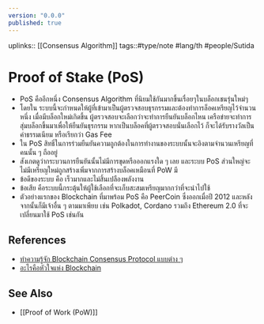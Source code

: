 ```yaml
---
version: "0.0.0"
published: true
---
```

uplinks:: [[Consensus Algorithm]]
tags::#type/note #lang/th #people/Sutida

# Proof of Stake (PoS)
- PoS คืออีกหนึ่ง Consensus Algorithm ที่นิยมใช้กันมากขึ้นเรื่อยๆในบล็อกเชนรุ่นใหม่ๆ
- โดยใน ระบบนี้จะกำหนดให้ผู้ที่เข้ามาเป็นผู้ตรวจสอบธุรกรรมและต้องทำการล็อคเหรียญไว้จำนวนหนึ่ง เมื่อมีบล็อกใหม่เกิดขึ้น ผู้ตรวจสอบจะเลือกว่าจะทำการยืนยันบล็อกไหน เครือข่ายจะทำการสุ่มบล็อกขึ้นมาเพื่อให้ยืนยันธุรกรรม หากเป็นบล็อคที่ผู้ตรวจสอบนั่นเลือกไว้ ก็จะได้รับรางวัลเป็นค่าธรรมเนียม หรือเรียกว่า Gas Fee 
- ใน PoS สิทธิ์ในการร่วมยืนยันความถูกต้องในการทำงานของระบบนั้นจะอิงตามจำนวนเหรียญที่คนนั้น ๆ ถืออยู่
- สังเกตดูว่ากระบวนการยืนยันนั้นไม่มีการขุดหรือออกแรงใด ๆ เลย และระบบ PoS ส่วนใหญ่จะไม่มีเหรียญใหม่ถูกสร้างเพิ่มจากการสร้างบล็อคเหมือนที่ PoW มี
- ข้อดีของระบบ คือ เร็วมากและไม่สิ้นเปลืองพลังงาน
- ข้อเสีย คือระบบนี้กระตุ้นให้ผู้ใช้เลือกที่จะเก็บสะสมเหรียญมากกว่าที่จะนำไปใช้
- ตัวอย่างแรกของ Blockchain ที่มาพร้อม PoS คือ PeerCoin ซึ่งออกเมื่อปี 2012 และหลังจากนั้นก็มีเจ้าอื่น ๆ ตามมาเพียบ เช่น Polkadot, Cordano รวมถึง Ethereum 2.0 ที่จะเปลี่ยนมาใช้ PoS เช่นกัน

## References
- [ทำความรู้จัก Blockchain Consensus Protocol แบบต่าง ๆ](https://nuuneoi.com/blog/blog.php?read_id=933)
- [อะไรคือหัวใจแห่ง Blockchain](https://medium.com/bitkub/consensus-algorithms-2d30ae933a02)

## See Also
- [[Proof of Work (PoW)]]
